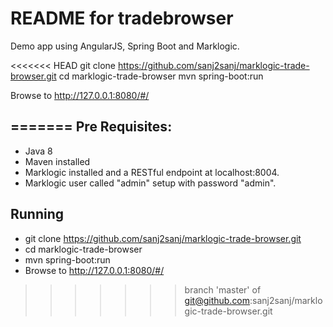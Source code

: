 README for tradebrowser
==========================

Demo app using AngularJS, Spring Boot and Marklogic.

<<<<<<< HEAD
git clone https://github.com/sanj2sanj/marklogic-trade-browser.git
cd marklogic-trade-browser
mvn spring-boot:run

Browse to http://127.0.0.1:8080/#/
  
=======
Pre Requisites:
--------------
* Java 8
* Maven installed
* Marklogic installed and a RESTful endpoint at localhost:8004.
* Marklogic user called "admin" setup with password "admin".

Running
--------------
* git clone https://github.com/sanj2sanj/marklogic-trade-browser.git
* cd marklogic-trade-browser
* mvn spring-boot:run
* Browse to http://127.0.0.1:8080/#/
  
>>>>>>> branch 'master' of git@github.com:sanj2sanj/marklogic-trade-browser.git
